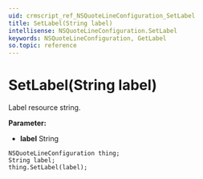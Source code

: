 ```yaml
---
uid: crmscript_ref_NSQuoteLineConfiguration_SetLabel
title: SetLabel(String label)
intellisense: NSQuoteLineConfiguration.SetLabel
keywords: NSQuoteLineConfiguration, GetLabel
so.topic: reference
---
```


# SetLabel(String label)

Label resource string.

**Parameter:** 
 - **label** String

```crmscript
NSQuoteLineConfiguration thing;
String label;
thing.SetLabel(label);
```

